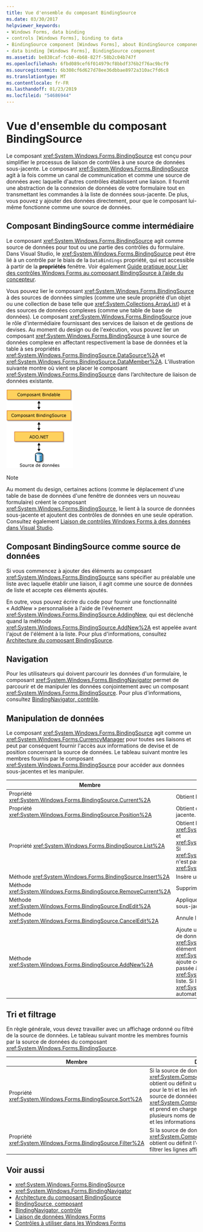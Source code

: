 ```yaml
---
title: Vue d'ensemble du composant BindingSource
ms.date: 03/30/2017
helpviewer_keywords:
- Windows Forms, data binding
- controls [Windows Forms], binding to data
- BindingSource component [Windows Forms], about BindingSource component
- data binding [Windows Forms], BindingSource component
ms.assetid: be838caf-fcb0-4b68-827f-58b2c04b747f
ms.openlocfilehash: 6fbd089cef6f014979cf8bbdf376b2f76ac9bcf9
ms.sourcegitcommit: 6b308cf6d627d78ee36dbbae8972a310ac7fd6c8
ms.translationtype: MT
ms.contentlocale: fr-FR
ms.lasthandoff: 01/23/2019
ms.locfileid: "54686944"
---
```

# <a name="bindingsource-component-overview"></a>Vue d'ensemble du composant BindingSource
Le composant <xref:System.Windows.Forms.BindingSource> est conçu pour simplifier le processus de liaison de contrôles à une source de données sous-jacente. Le composant <xref:System.Windows.Forms.BindingSource> agit à la fois comme un canal de communication et comme une source de données avec laquelle d'autres contrôles établissent une liaison. Il fournit une abstraction de la connexion de données de votre formulaire tout en transmettant les commandes à la liste de données sous-jacente. De plus, vous pouvez y ajouter des données directement, pour que le composant lui-même fonctionne comme une source de données.  
  
## <a name="bindingsource-component-as-an-intermediary"></a>Composant BindingSource comme intermédiaire  
 Le composant <xref:System.Windows.Forms.BindingSource> agit comme source de données pour tout ou une partie des contrôles du formulaire. Dans Visual Studio, le <xref:System.Windows.Forms.BindingSource> peut être lié à un contrôle par le biais de la `DataBindings` propriété, qui est accessible à partir de la **propriétés** fenêtre. Voir également [Guide pratique pour Lier des contrôles Windows Forms au composant BindingSource à l’aide du concepteur](../../../../docs/framework/winforms/controls/bind-wf-controls-with-the-bindingsource.md).  
  
 Vous pouvez lier le composant <xref:System.Windows.Forms.BindingSource> à des sources de données simples (comme une seule propriété d’un objet ou une collection de base telle que <xref:System.Collections.ArrayList>) et à des sources de données complexes (comme une table de base de données). Le composant <xref:System.Windows.Forms.BindingSource> joue le rôle d'intermédiaire fournissant des services de liaison et de gestions de devises. Au moment du design ou de l'exécution, vous pouvez lier un composant <xref:System.Windows.Forms.BindingSource> à une source de données complexe en affectant respectivement la base de données et la table à ses propriétés <xref:System.Windows.Forms.BindingSource.DataSource%2A> et <xref:System.Windows.Forms.BindingSource.DataMember%2A>. L’illustration suivante montre où vient se placer le composant <xref:System.Windows.Forms.BindingSource> dans l’architecture de liaison de données existante.  
  
 ![Source de liaison et architecture de liaison de données](../../../../docs/framework/winforms/controls/media/net-bindsrcdatabindarch.gif "NET_BindSrcDataBindArch")  
  
> [!NOTE]
>  Au moment du design, certaines actions (comme le déplacement d'une table de base de données d'une fenêtre de données vers un nouveau formulaire) créent le composant <xref:System.Windows.Forms.BindingSource>, le lient à la source de données sous-jacente et ajoutent des contrôles de données en une seule opération. Consultez également [Liaison de contrôles Windows Forms à des données dans Visual Studio](/visualstudio/data-tools/bind-windows-forms-controls-to-data-in-visual-studio).  
  
## <a name="bindingsource-component-as-a-data-source"></a>Composant BindingSource comme source de données  
 Si vous commencez à ajouter des éléments au composant <xref:System.Windows.Forms.BindingSource> sans spécifier au préalable une liste avec laquelle établir une liaison, il agit comme une source de données de liste et accepte ces éléments ajoutés.  
  
 En outre, vous pouvez écrire du code pour fournir une fonctionnalité « AddNew » personnalisée à l'aide de l'événement <xref:System.Windows.Forms.BindingSource.AddingNew>, qui est déclenché quand la méthode <xref:System.Windows.Forms.BindingSource.AddNew%2A> est appelée avant l'ajout de l'élément à la liste. Pour plus d'informations, consultez [Architecture du composant BindingSource](../../../../docs/framework/winforms/controls/bindingsource-component-architecture.md).  
  
## <a name="navigation"></a>Navigation  
 Pour les utilisateurs qui doivent parcourir les données d'un formulaire, le composant <xref:System.Windows.Forms.BindingNavigator> permet de parcourir et de manipuler les données conjointement avec un composant <xref:System.Windows.Forms.BindingSource>. Pour plus d'informations, consultez [BindingNavigator, contrôle](../../../../docs/framework/winforms/controls/bindingnavigator-control-windows-forms.md).  
  
## <a name="data-manipulation"></a>Manipulation de données  
 Le composant <xref:System.Windows.Forms.BindingSource> agit comme un <xref:System.Windows.Forms.CurrencyManager> pour toutes ses liaisons et peut par conséquent fournir l'accès aux informations de devise et de position concernant la source de données. Le tableau suivant montre les membres fournis par le composant <xref:System.Windows.Forms.BindingSource> pour accéder aux données sous-jacentes et les manipuler.  
  
|Membre|Description|  
|------------|-----------------|  
|Propriété <xref:System.Windows.Forms.BindingSource.Current%2A>|Obtient l'élément actuel de la source de données.|  
|Propriété <xref:System.Windows.Forms.BindingSource.Position%2A>|Obtient ou définit la position actuelle dans la liste sous-jacente.|  
|Propriété <xref:System.Windows.Forms.BindingSource.List%2A>|Obtient la liste qui est l'évaluation de <xref:System.Windows.Forms.BindingSource.DataSource%2A> et <xref:System.Windows.Forms.BindingSource.DataMember%2A>. Si <xref:System.Windows.Forms.BindingSource.DataMember%2A> n'est pas défini, retourne la liste spécifiée par <xref:System.Windows.Forms.BindingSource.DataSource%2A>.|  
|Méthode <xref:System.Windows.Forms.BindingSource.Insert%2A>|Insère un élément dans la liste à l'index spécifié.|  
|Méthode <xref:System.Windows.Forms.BindingSource.RemoveCurrent%2A>|Supprime l'élément sélectionné de la liste.|  
|Méthode <xref:System.Windows.Forms.BindingSource.EndEdit%2A>|Applique des modifications en attente à la source de données sous-jacente.|  
|Méthode <xref:System.Windows.Forms.BindingSource.CancelEdit%2A>|Annule l'opération de modification actuelle.|  
|Méthode <xref:System.Windows.Forms.BindingSource.AddNew%2A>|Ajoute un nouvel élément à la liste sous-jacente. Si la source de données implémente <xref:System.ComponentModel.IBindingList> et retourne un élément à partir de l'événement <xref:System.Windows.Forms.BindingSource.AddingNew>, ajoute cet élément. Dans le cas contraire, la demande est passée à la méthode <xref:System.ComponentModel.IBindingList.AddNew%2A> de la liste. Si la liste sous-jacente n'est pas un <xref:System.ComponentModel.IBindingList>, l'élément est créé automatiquement via son constructeur public par défaut.|  
  
## <a name="sorting-and-filtering"></a>Tri et filtrage  
 En règle générale, vous devez travailler avec un affichage ordonné ou filtré de la source de données. Le tableau suivant montre les membres fournis par la source de données du composant <xref:System.Windows.Forms.BindingSource>.  
  
|Membre|Description|  
|------------|-----------------|  
|Propriété <xref:System.Windows.Forms.BindingSource.Sort%2A>|Si la source de données est un <xref:System.ComponentModel.IBindingList>, obtient ou définit un nom de colonne utilisé pour le tri et les informations d'ordre de tri. Si la source de données est un <xref:System.ComponentModel.IBindingListView> et prend en charge le tri avancé, obtient plusieurs noms de colonnes utilisés pour le tri et les informations d'ordre de tri.|  
|Propriété <xref:System.Windows.Forms.BindingSource.Filter%2A>|Si la source de données est un <xref:System.ComponentModel.IBindingListView>, obtient ou définit l'expression utilisée pour filtrer les lignes affichées.|  
  
## <a name="see-also"></a>Voir aussi
- <xref:System.Windows.Forms.BindingSource>
- <xref:System.Windows.Forms.BindingNavigator>
- [Architecture du composant BindingSource](../../../../docs/framework/winforms/controls/bindingsource-component-architecture.md)
- [BindingSource, composant](../../../../docs/framework/winforms/controls/bindingsource-component.md)
- [BindingNavigator, contrôle](../../../../docs/framework/winforms/controls/bindingnavigator-control-windows-forms.md)
- [Liaison de données Windows Forms](../../../../docs/framework/winforms/windows-forms-data-binding.md)
- [Contrôles à utiliser dans les Windows Forms](../../../../docs/framework/winforms/controls/controls-to-use-on-windows-forms.md)
